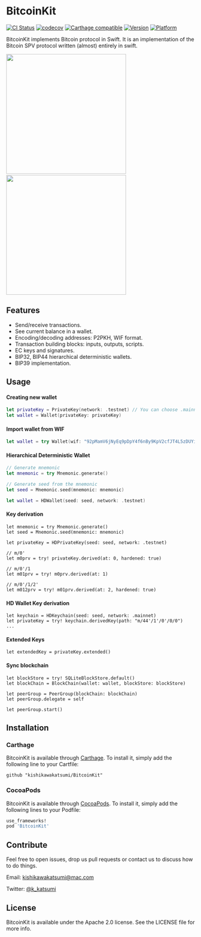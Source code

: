 BitcoinKit
===========
[![CI Status](http://img.shields.io/travis/kishikawakatsumi/BitcoinKit.svg)](https://travis-ci.org/kishikawakatsumi/BitcoinKit)
[![codecov](https://codecov.io/gh/kishikawakatsumi/BitcoinKit/branch/master/graph/badge.svg)](https://codecov.io/gh/kishikawakatsumi/BitcoinKit)
[![Carthage compatible](https://img.shields.io/badge/Carthage-compatible-4BC51D.svg?style=flat)](https://github.com/Carthage/Carthage)
[![Version](https://img.shields.io/cocoapods/v/BitcoinKit.svg)](http://cocoadocs.org/docsets/BitcoinKit)
[![Platform](https://img.shields.io/cocoapods/p/BitcoinKit.svg)](http://cocoadocs.org/docsets/BitcoinKit)

BitcoinKit implements Bitcoin protocol in Swift. It is an implementation of the Bitcoin SPV protocol written (almost) entirely in swift.

<img src="https://user-images.githubusercontent.com/40610/35793683-0d497b4e-0a96-11e8-8e49-2b0ce09211a4.png" width="320px" />&nbsp;<img src="https://user-images.githubusercontent.com/40610/35793685-0da36a32-0a96-11e8-855b-ecbc3ce1474c.png" width="320px" />

Features
--------

- Send/receive transactions.
- See current balance in a wallet.
- Encoding/decoding addresses: P2PKH, WIF format.
- Transaction building blocks: inputs, outputs, scripts.
- EC keys and signatures.
- BIP32, BIP44 hierarchical deterministic wallets.
- BIP39 implementation.

Usage
-----

#### Creating new wallet

```swift
let privateKey = PrivateKey(network: .testnet) // You can choose .mainnet or .testnet
let wallet = Wallet(privateKey: privateKey)
```

#### Import wallet from WIF

```swift
let wallet = try Wallet(wif: "92pMamV6jNyEq9pDpY4f6nBy9KpV2cfJT4L5zDUYiGqyQHJfF1K")
```

#### Hierarchical Deterministic Wallet

```swift
// Generate mnemonic
let mnemonic = try Mnemonic.generate()

// Generate seed from the mnemonic
let seed = Mnemonic.seed(mnemonic: mnemonic)

let wallet = HDWallet(seed: seed, network: .testnet)
```

#### Key derivation

```
let mnemonic = try Mnemonic.generate()
let seed = Mnemonic.seed(mnemonic: mnemonic)

let privateKey = HDPrivateKey(seed: seed, network: .testnet)

// m/0'
let m0prv = try! privateKey.derived(at: 0, hardened: true)

// m/0'/1
let m01prv = try! m0prv.derived(at: 1)

// m/0'/1/2'
let m012prv = try! m01prv.derived(at: 2, hardened: true)
```

#### HD Wallet Key derivation

```
let keychain = HDKeychain(seed: seed, network: .mainnet)
let privateKey = try! keychain.derivedKey(path: "m/44'/1'/0'/0/0")
...
```

#### Extended Keys

```
let extendedKey = privateKey.extended()
```

#### Sync blockchain

```
let blockStore = try! SQLiteBlockStore.default()
let blockChain = BlockChain(wallet: wallet, blockStore: blockStore)

let peerGroup = PeerGroup(blockChain: blockChain)
let peerGroup.delegate = self

let peerGroup.start()
```

Installation
------------

### Carthage

BitcoinKit is available through [Carthage](https://github.com/Carthage/Carthage). To install
it, simply add the following line to your Cartfile:

`github "kishikawakatsumi/BitcoinKit"`

### CocoaPods

BitcoinKit is available through [CocoaPods](http://cocoapods.org). To install
it, simply add the following lines to your Podfile:

```ruby
use_frameworks!
pod 'BitcoinKit'
```

Contribute
----------

Feel free to open issues, drop us pull requests or contact us to discuss how to do things.

Email: [kishikawakatsumi@mac.com](mailto:kishikawakatsumi@mac.com)

Twitter: [@k_katsumi](http://twitter.com/k_katsumi)


License
-------

BitcoinKit is available under the Apache 2.0 license. See the LICENSE file for more info.

